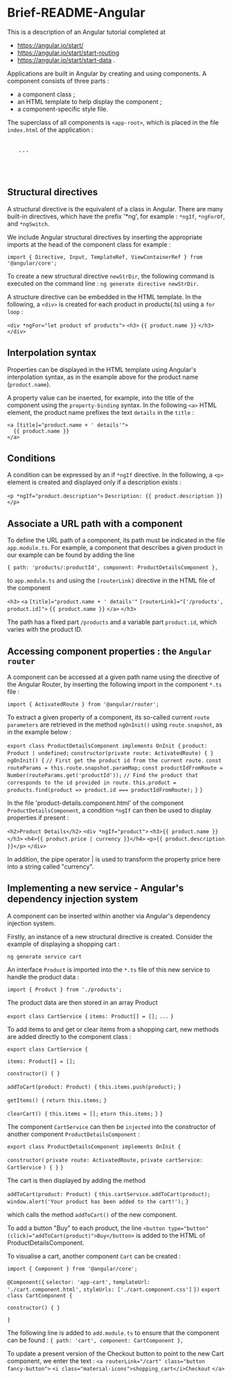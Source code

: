 # Brief-README-Angular

This is a description of an Angular tutorial completed at
- https://angular.io/start/
- https://angular.io/start/start-routing
- https://angular.io/start/start-data .

Applications are built in Angular by creating and using components.
A component consists of three parts :
- a component class ;
- an HTML template to help display the component ;
- a component-specific style file.

The superclass of all components is `<app-root>`, which is placed in the file `index.html` of the application :

<pre><html lang="en">
  <head> ... </head>
    <body>
     	<app-root></app-root>
    </body>
</html></pre>


Structural directives
---------------------

A structural directive is the equivalent of a class in Angular. There are many built-in directives, which have the prefix '*ng', for example :
`*ngIf`, `*ngForOf`, and `*ngSwitch`.

We include Angular structural directives by inserting the appropriate imports at the head of the component class for example :

`import { Directive, Input, TemplateRef, ViewContainerRef } from '@angular/core';`

To create a new structural directive `newStrDir`, the following command is executed on the command line :
`ng generate directive newStrDir`.

A structure directive can be embedded in the HTML template. In the following, a `<div>` is created for each product in products(.ts) using a `for loop` :

`<div *ngFor="let product of products">`
  `<h3>`
      `{{ product.name }}`
  `</h3>`
`</div>`


Interpolation syntax
--------------------

Properties can be displayed in the HTML template using Angular's interpolation syntax, as in the example above for the product name (`product.name`).

A property value can be inserted, for example, into the title of the component using the `property-binding` syntax. In the following `<a>` HTML element, the product name prefixes the text `details` in the `title` :

    <a [title]="product.name + ' details'">
      {{ product.name }}
    </a>


Conditions
----------

A condition can be expressed by an if `*ngIf` directive. In the following, a `<p>` element is created and displayed only if a description exists : 

  `<p *ngIf="product.description">`
    `Description: {{ product.description }}`
  `</p>`


Associate a URL path with a component
-------------------------------------

To define the URL path of a component, its path must be indicated in the file
`app.module.ts`.
For example, a component that describes a given product in our example can be found by adding the line

`{ path: 'products/:productId', component: ProductDetailsComponent },`

to `app.module.ts` and using the `[routerLink]` directive in the HTML file of the component

  `<h3>`
    `<a`
      `[title]="product.name + ' details'"`
      `[routerLink]="['/products', product.id]">`
      `{{ product.name }}`
    `</a>`
  `</h3>`
  
The path has a fixed part `/products` and a variable part `product.id`, which varies with the product ID.


Accessing component properties : the `Angular router`
----------------------------------------------------

A component can be accessed at a given path name using the directive of the Angular Router, by inserting the following import in the component `*.ts` file :

`import { ActivatedRoute } from '@angular/router';`

To extract a given property of a component, its so-called current `route parameters` are retrieved in the method `ngOnInit()` using `route.snapshot`, as in the example below :

`export class ProductDetailsComponent implements OnInit {`
  `product: Product | undefined;`
  `constructor(private route: ActivatedRoute) { }`
  `ngOnInit() {`
  	`// First get the product id from the current route.`
  	`const routeParams = this.route.snapshot.paramMap;`
  	`const productIdFromRoute = Number(routeParams.get('productId'));`
  	`// Find the product that corresponds to the id provided in route.`
  	`this.product = products.find(product => product.id === productIdFromRoute);`
   `}`
`}`

In the file 'product-details.component.html' of the component `ProductDetailsComponent`, a condition `*ngIf` can then be used to display properties if present :

`<h2>Product Details</h2>`
`<div *ngIf="product">`
  `<h3>{{ product.name }}</h3>`
  `<h4>{{ product.price | currency }}</h4>`
  `<p>{{ product.description }}</p>`
`</div>`

In addition, the pipe operator | is used to transform the property price here into a string called "currency".


Implementing a new service -  Angular's dependency injection system
-------------------------------------------------------------------

A component can be inserted within another via Angular's dependency injection system. 

Firstly, an instance of a new structural directive is created. Consider the example of displaying a shopping cart :

`ng generate service cart`

An interface `Product` is imported into the `*.ts` file of this new service to handle the product data :

`import { Product } from './products';`

The product data are then stored in an array Product

`export class CartService {`
  `items: Product[] = [];`
`...`
`}`

To add items to and get or clear items from a shopping cart, new methods are added directly to the component class : 

`export class CartService {`

  `items: Product[] = [];`  
  
  `constructor() { }`
  
  `addToCart(product: Product) {`
    `this.items.push(product);`
  `}`

  `getItems() {`
    `return this.items;`
  `}`

  `clearCart() {`
    `this.items = [];`
    `eturn this.items;`
  `}`
`}`

The component `CartService` can then be `injected` into the constructor of another component `ProductDetailsComponent` :

`export class ProductDetailsComponent implements OnInit {`

  `constructor(`
    `private route: ActivatedRoute,`
    `private cartService: CartService`
  `) { }`
`}`

The cart is then displayed by adding the method

  `addToCart(product: Product) {`
    `this.cartService.addToCart(product);`
    `window.alert('Your product has been added to the cart!');`
  `}`

which calls the method `addToCart()` of the new component.

To add a button "Buy" to each product, the line
  `<button type="button" (click)="addToCart(product)">Buy</button>`
is added to the HTML of ProductDetailsComponent.

To visualise a cart, another component `Cart` can be created :

`import { Component } from '@angular/core';`

`@Component({`
  `selector: 'app-cart',`
  `templateUrl: './cart.component.html',`
  `styleUrls: ['./cart.component.css']`
`})`
`export class CartComponent {`

  `constructor() { }`

`}`

The following line is added to `add.module.ts` to ensure that the
component can be found :
`{ path: 'cart', component: CartComponent },`

To update a present version of the Checkout button to point to the
new Cart component, we enter the text :
`<a routerLink="/cart" class="button fancy-button">`
  `<i class="material-icons">shopping_cart</i>Checkout`
`</a>`
